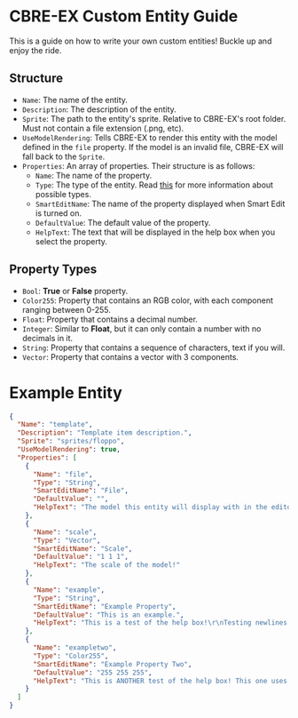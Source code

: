 ﻿# CBRE-EX Custom Entity Guide

This is a guide on how to write your own custom entities! Buckle up and enjoy the ride.

## Structure
* `Name`: The name of the entity.
* `Description`: The description of the entity.
* `Sprite`: The path to the entity's sprite. Relative to CBRE-EX's root folder. Must not
contain a file extension (.png, etc).
* `UseModelRendering`: Tells CBRE-EX to render this entity with the model defined in the
`file` property. If the model is an invalid file, CBRE-EX will fall back to the `Sprite`.
* `Properties`: An array of properties. Their structure is as follows:
   * `Name`: The name of the property.
   * `Type`: The type of the entity. Read [this](#property-types) for more information about
possible types.
   * `SmartEditName`: The name of the property displayed when Smart Edit is turned on.
   * `DefaultValue`: The default value of the property.
   * `HelpText`: The text that will be displayed in the help box when you select the property.

## Property Types
* `Bool`: **True** or **False** property.
* `Color255`: Property that contains an RGB color, with each component ranging between 0-255.
* `Float`: Property that contains a decimal number.
* `Integer`: Similar to **Float**, but it can only contain a number with no decimals in it.
* `String`: Property that contains a sequence of characters, text if you will.
* `Vector`: Property that contains a vector with 3 components.

# Example Entity
```json
{
  "Name": "template",
  "Description": "Template item description.",
  "Sprite": "sprites/floppo",
  "UseModelRendering": true,
  "Properties": [
    {
      "Name": "file",
      "Type": "String",
      "SmartEditName": "File",
      "DefaultValue": "",
      "HelpText": "The model this entity will display with in the editor!"
    },
    {
      "Name": "scale",
      "Type": "Vector",
      "SmartEditName": "Scale",
      "DefaultValue": "1 1 1",
      "HelpText": "The scale of the model!"
    },
    {
      "Name": "example",
      "Type": "String",
      "SmartEditName": "Example Property",
      "DefaultValue": "This is an example.",
      "HelpText": "This is a test of the help box!\r\nTesting newlines!"
    },
    {
      "Name": "exampletwo",
      "Type": "Color255",
      "SmartEditName": "Example Property Two",
      "DefaultValue": "255 255 255",
      "HelpText": "This is ANOTHER test of the help box! This one uses a Color instead of a string."
    }
  ]
}
```